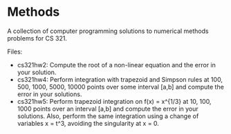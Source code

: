 Methods
=======

A collection of computer programming solutions to numerical methods problems for CS 321.

Files:

* cs321hw2: Compute the root of a non-linear equation and the error in your solution.
* cs321hw4: Perform integration with trapezoid and Simpson rules at 100, 500, 1000, 5000, 10000 points over some interval [a,b] and compute the error in your solutions.
* cs321hw5: Perform trapezoid integration on f(x) = x^{1/3} at 10, 100, 1000 points over an interval [a,b] and compute the error in your solutions. Also, perform the same integration using a change of variables x = t^3, avoiding the singularity at x = 0.
